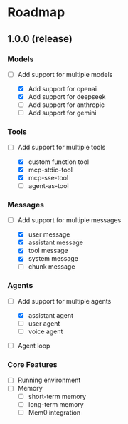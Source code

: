 # Roadmap

## 1.0.0 (release)

### Models

- [ ] Add support for multiple models

  - [x] Add support for openai
  - [x] Add support for deepseek
  - [ ] Add support for anthropic
  - [ ] Add support for gemini

### Tools

- [ ] Add support for multiple tools

  - [x] custom function tool
  - [x] mcp-stdio-tool
  - [x] mcp-sse-tool
  - [ ] agent-as-tool

### Messages

- [ ] Add support for multiple messages

  - [x] user message
  - [x] assistant message
  - [x] tool message
  - [x] system message
  - [ ] chunk message

### Agents

- [ ] Add support for multiple agents

  - [x] assistant agent
  - [ ] user agent
  - [ ] voice agent

- [ ] Agent loop

### Core Features

- [ ] Running environment
- [ ] Memory
  - [ ] short-term memory
  - [ ] long-term memory
  - [ ] Mem0 integration
